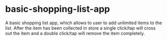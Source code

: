 # basic-shopping-list-app

A basic shopping list app, which allows to user to add unlimited items to the list. After the item has been collected in store a single click/tap will 
cross out the item and a double click/tap will remove the item completely.
